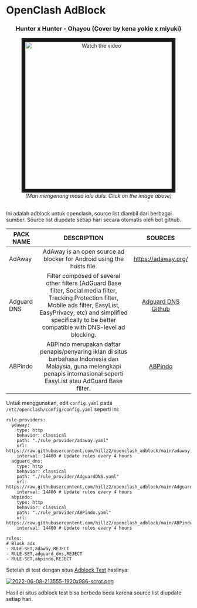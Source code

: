 # OpenClash AdBlock
<div align="center"><h3>Hunter x Hunter - Ohayou (Cover by kena yokie x miyuki)</h3>
  
<a href="https://youtu.be/oaTRssMI66c" target=”_blank”>
 <img src="http://img.youtube.com/vi/oaTRssMI66c/mqdefault.jpg" alt="Watch the video" width="400" height="400" border="10" />
</a><br />
<i>(Mari mengenang masa lalu dulu. Click on the image above)</i><br /><br />
</div>

Ini adalah adblock untuk openclash, source list diambil dari berbagai sumber. Source list diupdate setiap hari secara otomatis oleh bot github.

| PACK NAME | DESCRIPTION | SOURCES |
|---------|:-------:|:-----:|
AdAway | AdAway is an open source ad blocker for Android using the hosts file. | https://adaway.org/ |
Adguard DNS | Filter composed of several other filters (AdGuard Base filter, Social media filter, Tracking Protection filter, Mobile ads filter, EasyList, EasyPrivacy, etc) and simplified specifically to be better compatible with DNS-level ad blocking. | [Adguard DNS Github](https://github.com/AdguardTeam/AdGuardSDNSFilter) |
ABPindo | ABPindo merupakan daftar penapis/penyaring iklan di situs berbahasa Indonesia dan Malaysia, guna melengkapi penapis internasional seperti EasyList atau AdGuard Base filter. | [ABPindo](https://github.com/ABPindo/indonesianadblockrules) |

Untuk menggunakan, edit `config.yaml` pada `/etc/openclash/config/config.yaml` seperti ini:
```
rule-providers:
  adaway:
    type: http
    behavior: classical
    path: "./rule_provider/adaway.yaml"
    url: https://raw.githubusercontent.com/hillz2/openclash_adblock/main/adaway.yaml
    interval: 14400 # Update rules every 4 hours
  adguard_dns:
    type: http
    behavior: classical
    path: "./rule_provider/AdguardDNS.yaml"
    url: https://raw.githubusercontent.com/hillz2/openclash_adblock/main/AdguardDNS.yaml
    interval: 14400 # Update rules every 4 hours
  abpindo:
    type: http
    behavior: classical
    path: "./rule_provider/ABPindo.yaml"
    url: https://raw.githubusercontent.com/hillz2/openclash_adblock/main/ABPindo.yaml
    interval: 14400 # Update rules every 4 hours
    
rules:
# Block ads
- RULE-SET,adaway,REJECT
- RULE-SET,adguard_dns,REJECT
- RULE-SET,abpindo,REJECT
```

Setelah di test dengan situs [Adblock Test](https://d3ward.github.io/toolz/adblock.html) hasilnya:

[![2022-06-08-213555-1920x986-scrot.png](https://i.postimg.cc/0yCf9YQK/2022-06-08-213555-1920x986-scrot.png)](https://postimg.cc/CRzDNfbw)

Hasil di situs adblock test bisa berbeda beda karena source list diupdate setiap hari.
